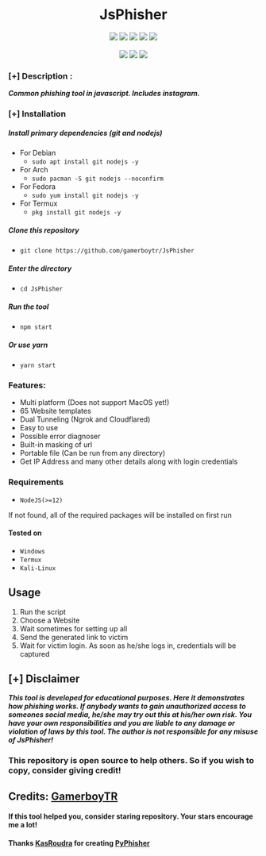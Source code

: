 <h1 align="center">JsPhisher</h1>

<p align="center">
  <img src="https://img.shields.io/badge/Version-1.3-green?style=for-the-badge">
  <img src="https://img.shields.io/github/stars/gamerboytr/JsPhisher?style=for-the-badge&color=orange">
  <img src="https://img.shields.io/github/forks/gamerboytr/JsPhisher?color=cyan&style=for-the-badge&color=purple">
  <img src="https://img.shields.io/github/issues/gamerboytr/JsPhisher?color=red&style=for-the-badge">
  <img src="https://img.shields.io/github/license/gamerboytr/JsPhisher?style=for-the-badge&color=blue">   
<br>
<br>
  <img src="https://img.shields.io/badge/Author-GamerboyTR-purple?style=flat-square">
  <img src="https://img.shields.io/badge/Open%20Source-Yes-cyan?style=flat-square">
  <img src="https://img.shields.io/badge/Written%20In-JavaScript-blue?style=flat-square">
</p>


### [+] Description :

***Common phishing tool in javascript. Includes instagram.***

### [+] Installation

##### Install primary dependencies (git and nodejs)

 - For Debian
    - ```sudo apt install git nodejs -y```
 - For Arch
    - ```sudo pacman -S git nodejs --noconfirm```
 - For Fedora
    - ```sudo yum install git nodejs -y```
 - For Termux
    - ```pkg install git nodejs -y```

##### Clone this repository

 - ```git clone https://github.com/gamerboytr/JsPhisher```

##### Enter the directory
 - ```cd JsPhisher```

##### Run the tool
 - ```npm start```

##### Or use yarn
 - ```yarn start```


### Features:

 - Multi platform (Does not support MacOS yet!)
 - 65 Website templates
 - Dual Tunneling (Ngrok and Cloudflared)
 - Easy to use
 - Possible error diagnoser
 - Built-in masking of url
 - Portable file (Can be run from any directory)
 - Get IP Address and many other details along with login credentials

### Requirements

 - `NodeJS(>=12)`
 
If not found, all of the required packages will be installed on first run

#### Tested on

 - `Windows`
 - `Termux`
 - `Kali-Linux`

## Usage

1. Run the script
2. Choose a Website
3. Wait sometimes for setting up all
4. Send the generated link to victim
5. Wait for victim login. As soon as he/she logs in, credentials will be captured

## [+] Disclaimer
***This tool is developed for educational purposes. Here it demonstrates how phishing works. If anybody wants to gain unauthorized access to someones social media, he/she may try out this at his/her own risk. You have your own responsibilities and you are liable to any damage or violation of laws by this tool. The author is not responsible for any misuse of JsPhisher!***

### This repository is open source to help others. So if you wish to copy, consider giving credit!

## Credits: <a href="https://github.com/gamerboytr">GamerboyTR</a>

#### If this tool helped you, consider staring repository. Your stars encourage me a lot!

#### Thanks <a href="https://github.com/KasRoudra">KasRoudra</a> for creating <a href="https://github.com/KasRoudra/PyPhisher">PyPhisher</a>